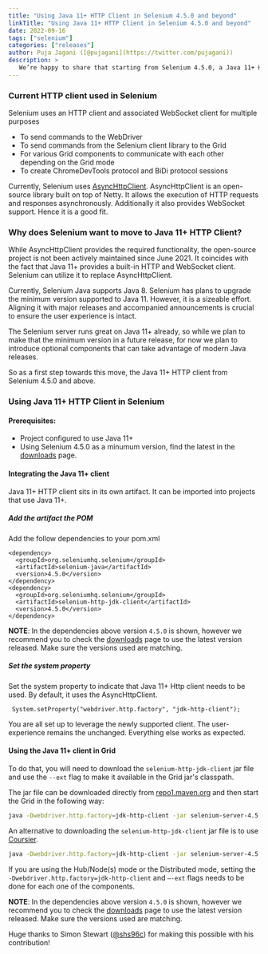 ```yaml
---
title: "Using Java 11+ HTTP Client in Selenium 4.5.0 and beyond"
linkTitle: "Using Java 11+ HTTP Client in Selenium 4.5.0 and beyond"
date: 2022-09-16
tags: ["selenium"]
categories: ["releases"]
author: Puja Jagani ([@pujagani](https://twitter.com/pujagani))
description: >
   We’re happy to share that starting from Selenium 4.5.0, a Java 11+ HttpClient is supported
---
```


### Current HTTP client used in Selenium
Selenium uses an HTTP client and associated WebSocket client for multiple purposes
* To send commands to the WebDriver 
* To send commands from the Selenium client library to the Grid 
* For various Grid components to communicate with each other depending on the Grid mode
* To create ChromeDevTools protocol and BiDi protocol sessions

Currently, Selenium uses [AsyncHttpClient](https://github.com/AsyncHttpClient/async-http-client). 
AsyncHttpClient is an open-source library built on top of Netty. It allows the execution of HTTP 
requests and responses asynchronously. Additionally it also provides WebSocket support. Hence it 
is a good fit. 

### Why does Selenium want to move to Java 11+ HTTP Client?
While AsyncHttpClient provides the required functionality, the open-source project is not been 
actively maintained since June 2021. It coincides with the fact that Java 11+ provides a built-in 
HTTP and WebSocket client. Selenium can utilize it to replace AsyncHttpClient.

Currently, Selenium Java supports Java 8. Selenium has plans to upgrade the minimum version 
supported to Java 11. However, it is a sizeable effort. Aligning it with major releases and accompanied 
announcements  is crucial to ensure the user experience is intact.

The Selenium server runs great on Java 11+ already, so while we plan to make that the minimum 
version in a future release, for now we plan to introduce optional components that can take advantage 
of modern Java releases.

So as a first step towards this move, the Java 11+ HTTP client from Selenium 4.5.0 and above.

### Using Java 11+ HTTP Client in Selenium

#### Prerequisites: 
* Project configured to use Java 11+
* Using Selenium 4.5.0 as a minumum version, find the latest in the [downloads](/downloads) page.

#### Integrating the Java 11+ client
Java 11+ HTTP client sits in its own artifact. It can be imported into projects that use Java 11+.

##### Add the artifact the POM 

Add the follow dependencies to your pom.xml

```
<dependency>
  <groupId>org.seleniumhq.selenium</groupId>
  <artifactId>selenium-java</artifactId>
  <version>4.5.0</version>
</dependency>
<dependency>
  <groupId>org.seleniumhq.selenium</groupId>
  <artifactId>selenium-http-jdk-client</artifactId>
  <version>4.5.0</version>
</dependency>
```

**NOTE**: In the dependencies above version `4.5.0` is shown, however we recommend you to check the
[downloads](/downloads) page to use the latest version released. Make sure the versions used are
matching.

##### Set the system property

Set the system property to indicate that Java 11+ Http client needs to be used.
By default, it uses the AsyncHttpClient.

```
 System.setProperty("webdriver.http.factory", "jdk-http-client");

```
You are all set up to leverage the newly supported client.
The user-experience remains the unchanged. Everything else works as expected.

#### Using the Java 11+ client in Grid
To do that, you will need to download the `selenium-http-jdk-client` jar file and
use the `--ext` flag to make it available in the Grid jar's classpath.

The jar file can be downloaded directly from [repo1.maven.org](https://repo1.maven.org/maven2/org/seleniumhq/selenium/selenium-http-jdk-client/4.5.0/)
and then start the Grid in the following way:

```bash
java -Dwebdriver.http.factory=jdk-http-client -jar selenium-server-4.5.0.jar -—ext selenium-http-jdk-client-4.5.0.jar standalone
```

An alternative to downloading the `selenium-http-jdk-client` jar file is to use [Coursier](https://get-coursier.io/docs/cli-installation).

```bash
java -Dwebdriver.http.factory=jdk-http-client -jar selenium-server-4.5.0.jar —-ext $(coursier fetch -p org.seleniumhq.selenium:selenium-http-jdk-client:4.5.0) standalone
```

If you are using the Hub/Node(s) mode or the Distributed mode, setting the `-Dwebdriver.http.factory=jdk-http-client` and `—-ext` flags 
needs to be done for each one of the components.

**NOTE**: In the dependencies above version `4.5.0` is shown, however we recommend you to check the
[downloads](/downloads) page to use the latest version released. Make sure the versions used are
matching.



Huge thanks to Simon Stewart ([@shs96c](https://twitter.com/shs96c)) for making this possible with his contribution! 


